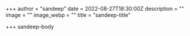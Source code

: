 +++
author = "sandeep"
date = 2022-08-27T18:30:00Z
description = ""
image = ""
image_webp = ""
title = "sandeep-title"

+++
sandeep-body